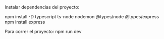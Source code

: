 Instalar dependencias del proyecto:

npm install -D typescript ts-node nodemon @types/node @types/express
npm install express

Para correr el proyecto:
npm run dev
